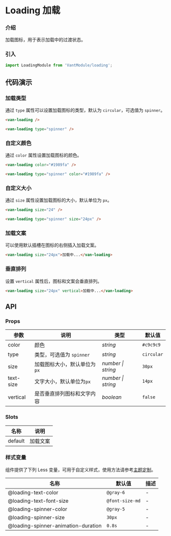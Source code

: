 # Loading 加载

### 介绍

加载图标，用于表示加载中的过渡状态。

### 引入

```js
import LoadingModule from 'VantModule/loading';
```

## 代码演示

### 加载类型

通过 `type` 属性可以设置加载图标的类型，默认为 `circular`，可选值为 `spinner`。

```html
<van-loading />

<van-loading type="spinner" />
```

### 自定义颜色

通过 `color` 属性设置加载图标的颜色。

```html
<van-loading color="#1989fa" />

<van-loading type="spinner" color="#1989fa" />
```

### 自定义大小

通过 `size` 属性设置加载图标的大小，默认单位为 `px`。

```html
<van-loading size="24" />

<van-loading type="spinner" size="24px" />
```

### 加载文案

可以使用默认插槽在图标的右侧插入加载文案。

```html
<van-loading size="24px">加载中...</van-loading>
```

### 垂直排列

设置 `vertical` 属性后，图标和文案会垂直排列。

```html
<van-loading size="24px" vertical>加载中...</van-loading>
```

## API

### Props

| 参数      | 说明                         | 类型               | 默认值     |
| --------- | ---------------------------- | ------------------ | ---------- |
| color     | 颜色                         | _string_           | `#c9c9c9`  |
| type      | 类型，可选值为 `spinner`     | _string_           | `circular` |
| size      | 加载图标大小，默认单位为`px` | _number \| string_ | `30px`     |
| text-size | 文字大小，默认单位为`px`     | _number \| string_ | `14px`     |
| vertical  | 是否垂直排列图标和文字内容   | _boolean_          | `false`    |

### Slots

| 名称    | 说明     |
| ------- | -------- |
| default | 加载文案 |

### 样式变量

组件提供了下列 Less 变量，可用于自定义样式，使用方法请参考[主题定制](#/zh-CN/theme)。

| 名称                                | 默认值          | 描述 |
| ----------------------------------- | --------------- | ---- |
| @loading-text-color                 | `@gray-6`       | -    |
| @loading-text-font-size             | `@font-size-md` | -    |
| @loading-spinner-color              | `@gray-5`       | -    |
| @loading-spinner-size               | `30px`          | -    |
| @loading-spinner-animation-duration | `0.8s`          | -    |
